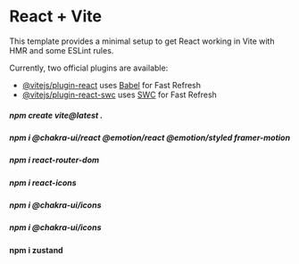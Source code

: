 # React + Vite

This template provides a minimal setup to get React working in Vite with HMR and some ESLint rules.

Currently, two official plugins are available:

- [@vitejs/plugin-react](https://github.com/vitejs/vite-plugin-react/blob/main/packages/plugin-react/README.md) uses [Babel](https://babeljs.io/) for Fast Refresh
- [@vitejs/plugin-react-swc](https://github.com/vitejs/vite-plugin-react-swc) uses [SWC](https://swc.rs/) for Fast Refresh

##### npm create vite@latest .

##### npm i @chakra-ui/react @emotion/react @emotion/styled framer-motion

##### npm i react-router-dom

##### npm i react-icons

##### npm i @chakra-ui/icons

##### npm i @chakra-ui/icons

#### npm i zustand
